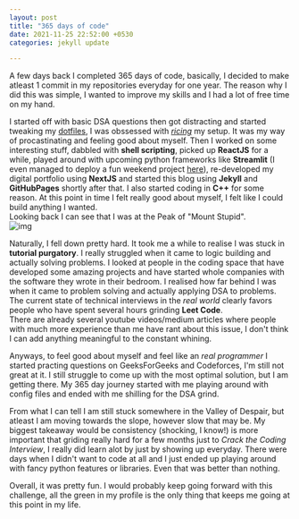 ```yaml
---
layout: post
title: "365 days of code"
date: 2021-11-25 22:52:00 +0530
categories: jekyll update

---
```


A few days back I completed 365 days of code, basically, I decided to make atleast 1 commit in my repositories everyday for one year. The reason why I did this was simple, I wanted to improve my skills and I had a lot of free time on my hand.

I started off with basic DSA questions then got distracting and started tweaking my [dotfiles](https://github.com/aaryamann171/config), I was obssessed with [*ricing*](https://thatnixguy.github.io/posts/ricing/) my setup. It was my way of procastinating and feeling good about myself. Then I worked on some interesting stuff, dabbled with **shell scripting**, picked up **ReactJS** for a while, played around with upcoming python frameworks like **Streamlit** (I even managed to deploy a fun weekend project [here](https://share.streamlit.io/aaryamann171/fang-stonks/main/streamlit_app.py)), re-developed my digital portfolio using **NextJS** and started this blog using **Jekyll** and **GitHubPages** shortly after that. I also started coding in **C++** for some reason. At this point in time I felt really good about myself, I felt like I could build anything I wanted.\
Looking back I can see that I was at the Peak of "Mount Stupid".\
![img](https://qph.fs.quoracdn.net/main-qimg-3e3722335d9c8326206a79c324b6f661)

Naturally, I fell down pretty hard. It took me a while to realise I was stuck in **tutorial purgatory**. I really struggled when it came to logic building and actually solving problems. I looked at people in the coding space that have developed some amazing projects and have started whole companies with the software they wrote in their bedroom. I realised how far behind I was when it came to problem solving and actually applying DSA to problems. The current state of technical interviews in the *real world* clearly favors people who have spent several hours grinding **Leet Code**.\
There are already several youtube videos/medium articles where people with much more experience than me have rant about this issue, I don't think I can add anything meaningful to the constant whining.

Anyways, to feel good about myself and feel like an *real programmer* I started practing questions on GeeksForGeeks and Codeforces, I'm still not great at it. I still struggle to come up with the most optimal solution, but I am getting there. My 365 day journey started with me playing around with config files and ended with me shilling for the DSA grind.

From what I can tell I am still stuck somewhere in the Valley of Despair, but atleast I am moving towards the slope, however slow that may be. My biggest takeaway would be consistency (shocking, I know!) is more important that griding really hard for a few months just to *Crack the Coding Interview*, I really did learn alot by just by showing up everyday. There were days when I didn't want to code at all and I just ended up playing around with fancy python features or libraries. Even that was better than nothing.

Overall, it was pretty fun. I would probably keep going forward with this challenge, all the green in my profile is the only thing that keeps me going at this point in my life.